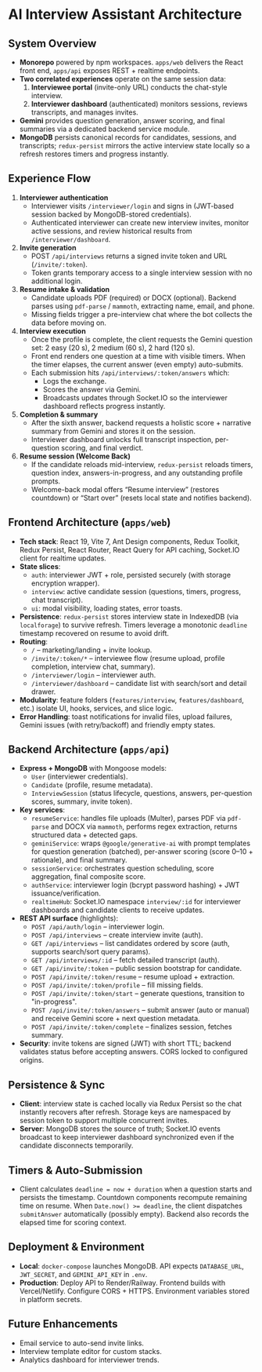 # AI Interview Assistant Architecture

## System Overview
- **Monorepo** powered by npm workspaces. `apps/web` delivers the React front end, `apps/api` exposes REST + realtime endpoints.
- **Two correlated experiences** operate on the same session data:
  1. **Interviewee portal** (invite-only URL) conducts the chat-style interview.
  2. **Interviewer dashboard** (authenticated) monitors sessions, reviews transcripts, and manages invites.
- **Gemini** provides question generation, answer scoring, and final summaries via a dedicated backend service module.
- **MongoDB** persists canonical records for candidates, sessions, and transcripts; `redux-persist` mirrors the active interview state locally so a refresh restores timers and progress instantly.

## Experience Flow
1. **Interviewer authentication**
   - Interviewer visits `/interviewer/login` and signs in (JWT-based session backed by MongoDB-stored credentials).
   - Authenticated interviewer can create new interview invites, monitor active sessions, and review historical results from `/interviewer/dashboard`.
2. **Invite generation**
   - POST `/api/interviews` returns a signed invite token and URL (`/invite/:token`).
   - Token grants temporary access to a single interview session with no additional login.
3. **Resume intake & validation**
   - Candidate uploads PDF (required) or DOCX (optional). Backend parses using `pdf-parse` / `mammoth`, extracting name, email, and phone.
   - Missing fields trigger a pre-interview chat where the bot collects the data before moving on.
4. **Interview execution**
   - Once the profile is complete, the client requests the Gemini question set: 2 easy (20 s), 2 medium (60 s), 2 hard (120 s).
   - Front end renders one question at a time with visible timers. When the timer elapses, the current answer (even empty) auto-submits.
   - Each submission hits `/api/interviews/:token/answers` which:
     - Logs the exchange.
     - Scores the answer via Gemini.
     - Broadcasts updates through Socket.IO so the interviewer dashboard reflects progress instantly.
5. **Completion & summary**
   - After the sixth answer, backend requests a holistic score + narrative summary from Gemini and stores it on the session.
   - Interviewer dashboard unlocks full transcript inspection, per-question scoring, and final verdict.
6. **Resume session (Welcome Back)**
   - If the candidate reloads mid-interview, `redux-persist` reloads timers, question index, answers-in-progress, and any outstanding profile prompts.
   - Welcome-back modal offers “Resume interview” (restores countdown) or “Start over” (resets local state and notifies backend).

## Frontend Architecture (`apps/web`)
- **Tech stack**: React 19, Vite 7, Ant Design components, Redux Toolkit, Redux Persist, React Router, React Query for API caching, Socket.IO client for realtime updates.
- **State slices**:
  - `auth`: interviewer JWT + role, persisted securely (with storage encryption wrapper).
  - `interview`: active candidate session (questions, timers, progress, chat transcript).
  - `ui`: modal visibility, loading states, error toasts.
- **Persistence**: `redux-persist` stores interview state in IndexedDB (via `localforage`) to survive refresh. Timers leverage a monotonic `deadline` timestamp recovered on resume to avoid drift.
- **Routing**:
  - `/` – marketing/landing + invite lookup.
  - `/invite/:token/*` – interviewee flow (resume upload, profile completion, interview chat, summary).
  - `/interviewer/login` – interviewer auth.
  - `/interviewer/dashboard` – candidate list with search/sort and detail drawer.
- **Modularity**: feature folders (`features/interview`, `features/dashboard`, etc.) isolate UI, hooks, services, and slice logic.
- **Error Handling**: toast notifications for invalid files, upload failures, Gemini issues (with retry/backoff) and friendly empty states.

## Backend Architecture (`apps/api`)
- **Express + MongoDB** with Mongoose models:
  - `User` (interviewer credentials).
  - `Candidate` (profile, resume metadata).
  - `InterviewSession` (status lifecycle, questions, answers, per-question scores, summary, invite token).
- **Key services**:
  - `resumeService`: handles file uploads (Multer), parses PDF via `pdf-parse` and DOCX via `mammoth`, performs regex extraction, returns structured data + detected gaps.
  - `geminiService`: wraps `@google/generative-ai` with prompt templates for question generation (batched), per-answer scoring (score 0–10 + rationale), and final summary.
  - `sessionService`: orchestrates question scheduling, score aggregation, final composite score.
  - `authService`: interviewer login (bcrypt password hashing) + JWT issuance/verification.
  - `realtimeHub`: Socket.IO namespace `interview/:id` for interviewer dashboards and candidate clients to receive updates.
- **REST API surface** (highlights):
  - `POST /api/auth/login` – interviewer login.
  - `POST /api/interviews` – create interview invite (auth).
  - `GET /api/interviews` – list candidates ordered by score (auth, supports search/sort query params).
  - `GET /api/interviews/:id` – fetch detailed transcript (auth).
  - `GET /api/invite/:token` – public session bootstrap for candidate.
  - `POST /api/invite/:token/resume` – resume upload + extraction.
  - `POST /api/invite/:token/profile` – fill missing fields.
  - `POST /api/invite/:token/start` – generate questions, transition to "in-progress".
  - `POST /api/invite/:token/answers` – submit answer (auto or manual) and receive Gemini score + next question metadata.
  - `POST /api/invite/:token/complete` – finalizes session, fetches summary.
- **Security**: invite tokens are signed (JWT) with short TTL; backend validates status before accepting answers. CORS locked to configured origins.

## Persistence & Sync
- **Client**: interview state is cached locally via Redux Persist so the chat instantly recovers after refresh. Storage keys are namespaced by session token to support multiple concurrent invites.
- **Server**: MongoDB stores the source of truth; Socket.IO events broadcast to keep interviewer dashboard synchronized even if the candidate disconnects temporarily.

## Timers & Auto-Submission
- Client calculates `deadline = now + duration` when a question starts and persists the timestamp. Countdown components recompute remaining time on resume. When `Date.now() >= deadline`, the client dispatches `submitAnswer` automatically (possibly empty). Backend also records the elapsed time for scoring context.

## Deployment & Environment
- **Local**: `docker-compose` launches MongoDB. API expects `DATABASE_URL`, `JWT_SECRET`, and `GEMINI_API_KEY` in `.env`.
- **Production**: Deploy API to Render/Railway. Frontend builds with Vercel/Netlify. Configure CORS + HTTPS. Environment variables stored in platform secrets.

## Future Enhancements
- Email service to auto-send invite links.
- Interview template editor for custom stacks.
- Analytics dashboard for interviewer trends.
